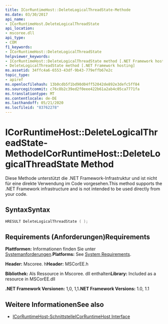 ```yaml
---
title: ICorRuntimeHost::DeleteLogicalThreadState-Methode
ms.date: 03/30/2017
api_name:
- ICorRuntimeHost.DeleteLogicalThreadState
api_location:
- mscoree.dll
api_type:
- COM
f1_keywords:
- ICorRuntimeHost::DeleteLogicalThreadState
helpviewer_keywords:
- ICorRuntimeHost::DeleteLogicalThreadState method [.NET Framework hosting]
- DeleteLogicalThreadState method [.NET Framework hosting]
ms.assetid: 34ffc4a6-6553-43df-9b43-779effb67e2c
topic_type:
- apiref
ms.openlocfilehash: 13b0cdb5f1bd90d04ff52042de892e3defc5ff84
ms.sourcegitcommit: c76c8b2c39ed2f0eee422b61a2ab4c05ca7771fa
ms.translationtype: MT
ms.contentlocale: de-DE
ms.lasthandoff: 05/21/2020
ms.locfileid: "83762278"
---
```

# <a name="icorruntimehostdeletelogicalthreadstate-method"></a><span data-ttu-id="ac24a-102">ICorRuntimeHost::DeleteLogicalThreadState-Methode</span><span class="sxs-lookup"><span data-stu-id="ac24a-102">ICorRuntimeHost::DeleteLogicalThreadState Method</span></span>
<span data-ttu-id="ac24a-103">Diese Methode unterstützt die .NET Framework-Infrastruktur und ist nicht für eine direkte Verwendung im Code vorgesehen.</span><span class="sxs-lookup"><span data-stu-id="ac24a-103">This method supports the .NET Framework infrastructure and is not intended to be used directly from your code.</span></span>  
  
## <a name="syntax"></a><span data-ttu-id="ac24a-104">Syntax</span><span class="sxs-lookup"><span data-stu-id="ac24a-104">Syntax</span></span>  
  
```cpp  
HRESULT DeleteLogicalThreadState ( );  
```  
  
## <a name="requirements"></a><span data-ttu-id="ac24a-105">Requirements (Anforderungen)</span><span class="sxs-lookup"><span data-stu-id="ac24a-105">Requirements</span></span>  
 <span data-ttu-id="ac24a-106">**Plattformen:** Informationen finden Sie unter [Systemanforderungen](../../get-started/system-requirements.md).</span><span class="sxs-lookup"><span data-stu-id="ac24a-106">**Platforms:** See [System Requirements](../../get-started/system-requirements.md).</span></span>  
  
 <span data-ttu-id="ac24a-107">**Header:** Mscoree. h</span><span class="sxs-lookup"><span data-stu-id="ac24a-107">**Header:** MSCorEE.h</span></span>  
  
 <span data-ttu-id="ac24a-108">**Bibliothek:** Als Ressource in Mscoree. dll enthalten</span><span class="sxs-lookup"><span data-stu-id="ac24a-108">**Library:** Included as a resource in MSCorEE.dll</span></span>  
  
 <span data-ttu-id="ac24a-109">**.NET Framework Versionen:** 1,0, 1,1</span><span class="sxs-lookup"><span data-stu-id="ac24a-109">**.NET Framework Versions:** 1.0, 1.1</span></span>  
  
## <a name="see-also"></a><span data-ttu-id="ac24a-110">Weitere Informationen</span><span class="sxs-lookup"><span data-stu-id="ac24a-110">See also</span></span>

- [<span data-ttu-id="ac24a-111">ICorRuntimeHost-Schnittstelle</span><span class="sxs-lookup"><span data-stu-id="ac24a-111">ICorRuntimeHost Interface</span></span>](icorruntimehost-interface.md)
